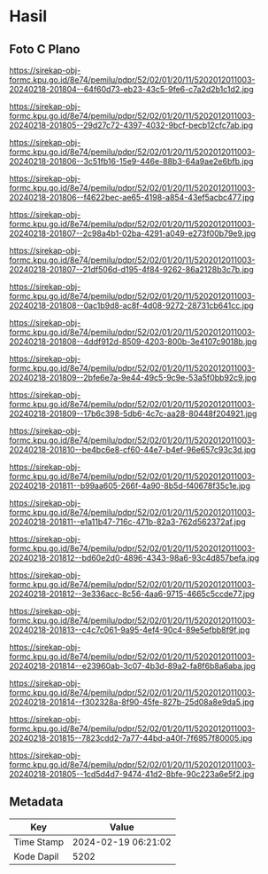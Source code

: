 # Hasil

## Foto C Plano

https://sirekap-obj-formc.kpu.go.id/8e74/pemilu/pdpr/52/02/01/20/11/5202012011003-20240218-201804--64f60d73-eb23-43c5-9fe6-c7a2d2b1c1d2.jpg

https://sirekap-obj-formc.kpu.go.id/8e74/pemilu/pdpr/52/02/01/20/11/5202012011003-20240218-201805--29d27c72-4397-4032-9bcf-becb12cfc7ab.jpg

https://sirekap-obj-formc.kpu.go.id/8e74/pemilu/pdpr/52/02/01/20/11/5202012011003-20240218-201806--3c51fb16-15e9-446e-88b3-64a9ae2e6bfb.jpg

https://sirekap-obj-formc.kpu.go.id/8e74/pemilu/pdpr/52/02/01/20/11/5202012011003-20240218-201806--f4622bec-ae65-4198-a854-43ef5acbc477.jpg

https://sirekap-obj-formc.kpu.go.id/8e74/pemilu/pdpr/52/02/01/20/11/5202012011003-20240218-201807--2c98a4b1-02ba-4291-a049-e273f00b79e9.jpg

https://sirekap-obj-formc.kpu.go.id/8e74/pemilu/pdpr/52/02/01/20/11/5202012011003-20240218-201807--21df506d-d195-4f84-9262-86a2128b3c7b.jpg

https://sirekap-obj-formc.kpu.go.id/8e74/pemilu/pdpr/52/02/01/20/11/5202012011003-20240218-201808--0ac1b9d8-ac8f-4d08-9272-28731cb641cc.jpg

https://sirekap-obj-formc.kpu.go.id/8e74/pemilu/pdpr/52/02/01/20/11/5202012011003-20240218-201808--4ddf912d-8509-4203-800b-3e4107c9018b.jpg

https://sirekap-obj-formc.kpu.go.id/8e74/pemilu/pdpr/52/02/01/20/11/5202012011003-20240218-201809--2bfe6e7a-9e44-49c5-9c9e-53a5f0bb92c9.jpg

https://sirekap-obj-formc.kpu.go.id/8e74/pemilu/pdpr/52/02/01/20/11/5202012011003-20240218-201809--17b6c398-5db6-4c7c-aa28-80448f204921.jpg

https://sirekap-obj-formc.kpu.go.id/8e74/pemilu/pdpr/52/02/01/20/11/5202012011003-20240218-201810--be4bc6e8-cf60-44e7-b4ef-96e657c93c3d.jpg

https://sirekap-obj-formc.kpu.go.id/8e74/pemilu/pdpr/52/02/01/20/11/5202012011003-20240218-201811--b99aa605-266f-4a90-8b5d-f40678f35c1e.jpg

https://sirekap-obj-formc.kpu.go.id/8e74/pemilu/pdpr/52/02/01/20/11/5202012011003-20240218-201811--e1a11b47-716c-471b-82a3-762d562372af.jpg

https://sirekap-obj-formc.kpu.go.id/8e74/pemilu/pdpr/52/02/01/20/11/5202012011003-20240218-201812--bd60e2d0-4896-4343-98a6-93c4d857befa.jpg

https://sirekap-obj-formc.kpu.go.id/8e74/pemilu/pdpr/52/02/01/20/11/5202012011003-20240218-201812--3e336acc-8c56-4aa6-9715-4665c5ccde77.jpg

https://sirekap-obj-formc.kpu.go.id/8e74/pemilu/pdpr/52/02/01/20/11/5202012011003-20240218-201813--c4c7c061-9a95-4ef4-90c4-89e5efbb8f9f.jpg

https://sirekap-obj-formc.kpu.go.id/8e74/pemilu/pdpr/52/02/01/20/11/5202012011003-20240218-201814--e23960ab-3c07-4b3d-89a2-fa8f6b8a6aba.jpg

https://sirekap-obj-formc.kpu.go.id/8e74/pemilu/pdpr/52/02/01/20/11/5202012011003-20240218-201814--f302328a-8f90-45fe-827b-25d08a8e9da5.jpg

https://sirekap-obj-formc.kpu.go.id/8e74/pemilu/pdpr/52/02/01/20/11/5202012011003-20240218-201815--7823cdd2-7a77-44bd-a40f-7f6957f80005.jpg

https://sirekap-obj-formc.kpu.go.id/8e74/pemilu/pdpr/52/02/01/20/11/5202012011003-20240218-201805--1cd5d4d7-9474-41d2-8bfe-90c223a6e5f2.jpg


## Metadata

| Key        | Value               |
| ---------- | ------------------- |
| Time Stamp | 2024-02-19 06:21:02 |
| Kode Dapil | 5202                |



